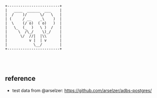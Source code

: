 ```
+------------------------+
|   ____  ______  ___    |
|  /    )/      \/   \   |
| (     / __    _\    )  |
|  \    (/ o)  ( o)   )  |
|   \_  (_  )   \ )  /   |
|     \  /\_/    \)_/    |
|      \/  //|  |\\      |
|          v |  | v      |
|            \__/        |
+------------------------+
```

<br><br>

## reference

- test data from @arselzer: https://github.com/arselzer/adbs-postgres/
